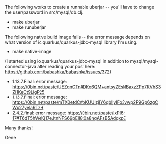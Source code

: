 The following works to create a runnable uberjar -- you'll have to change the user/password in src/mysql/db.clj.

- make uberjar
- make runuberjar

The following native build image fails -- the error message depends on what version of io.quarkus/quarkus-jdbc-mysql library I'm using.

- make native-image

(I started using io.quarkus/quarkus-jdbc-mysql in addition to mysql/mysql-connector-java after reading your post here: https://github.com/babashka/babashka/issues/372)

- 1.13.7.Final: error message: https://0bin.net/paste/UEZqnCTn#DKo6QM+antsyZEsNBaxzZPp7KVhS3Zi1KeCt9LigP25
- 1.13.7.Final: error message: https://0bin.net/paste/mTX0etdC#bKUUizjIY6qbIlyIFo3vwp2P9Gp6zgCWx27yelaRTzH
- 2.4.2.final: error message: https://0bin.net/paste/ixPI6-17#T6dT5hWeKj17eJtnNFS69pEIl8t0a8nqAFsB5AdqxpE


Many thanks!

Gene